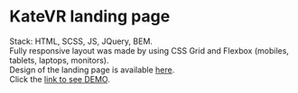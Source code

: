 # KateVR landing page  
Stack: HTML, SCSS, JS, JQuery, BEM.  
Fully responsive layout was made by using CSS Grid and Flexbox (mobiles, tablets, laptops, monitors).  
Design of the landing page is available [here](https://www.figma.com/file/hhtGde1r4hMr5wghrKm6vl/KatVR?node-id=159%3A0).  
Click the [link to see DEMO](https://xipholena.github.io/kateVR_landing_page/).
